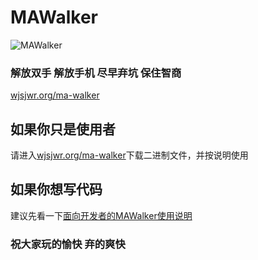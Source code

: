 MAWalker
========

![MAWalker](http://wjsjwr.org/ma-walker/ma.jpg "MAWalker")

### 解放双手 解放手机 尽早弃坑 保住智商
[wjsjwr.org/ma-walker](http://wjsjwr.org/ma-walker)<br />


如果你只是使用者
--------
请进入[wjsjwr.org/ma-walker](http://wjsjwr.org/ma-walker)下载二进制文件，并按说明使用


如果你想写代码
--------
建议先看一下[面向开发者的MAWalker使用说明](http://wjsjwr.org/blog/2013/08/413)


### 祝大家玩的愉快  弃的爽快